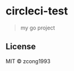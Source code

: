 # circleci-test
<!--
[![Go Report Card](https://goreportcard.com/badge/github.com/zcong1993/circleci-test)](https://goreportcard.com/report/github.com/zcong1993/circleci-test)
-->

> my go project

## License

MIT &copy; zcong1993
